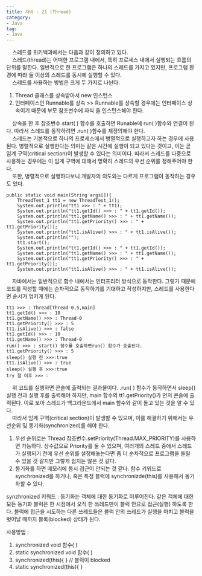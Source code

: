 ```yaml
---
title: 자바 - 21 (Thread)
category:
- Java
tag:
- Java
---
```


&nbsp;&nbsp;&nbsp;&nbsp;스레드를 위키백과에서는 다음과 같이 정의하고 있다.  
&nbsp;&nbsp;&nbsp;&nbsp;스레드(thread)는 어떠한 프로그램 내에서, 특히 프로세스 내에서 실행되는 흐름의 단위를 말한다. 일반적으로 한 프로그램은 하나의 스레드를 가지고 있지만, 프로그램 환경에 따라 둘 이상의 스레드를 동시에 실행할 수 있다.  
&nbsp;&nbsp;&nbsp;&nbsp;스레드를 사용하는 방법은 크게 두 가지로 나뉜다.  

1. Thread 클래스를 상속받아서 new 인스턴스
2. 인터페이스인 Runnable를 상속 >> Runnable를 상속할 경우에는 인터페이스 상속이기 때문에 부모 참조변수에 자식 을 인스턴스해야 한다.

&nbsp;&nbsp;&nbsp;&nbsp;상속을 한 후 참조변수.start( ) 함수를 호출하면 Runable에 run( )함수와 연결이 된다. 따라서 스레드를 동작하려면 .run( )함수를 재정의해야 한다.  
&nbsp;&nbsp;&nbsp;&nbsp;스레드는 기본적으로 하나의 프로세스에서 병렬적으로 실행하고자 하는 경우에 사용된다. 병렬적으로 실행한다는 의미는 같은 시간에 실행이 되고 있다는 것이고, 이는 곧 임계 구역(critical section)이 발생할 수 있다는 의미이다. 따라서 스레드를 다중으로 사용하는 경우에는 이 임계 구역에 대해서 명확히  스레드의 우선 순위를 정해주어야 한다.  
&nbsp;&nbsp;&nbsp;&nbsp;또한, 병렬적으로 실행하다보니 개발자의 의도와는 다르게 프로그램이 동작하는 경우도 있다.

	public static void main(String args[]){
		ThreadTest_1 tt1 = new ThreadTest_1();
		System.out.println("tt1 >>> : " + tt1);
		System.out.println("tt1.getId() >>> : " + tt1.getId());
		System.out.println("tt1.getName() >>> : " + tt1.getName());
		System.out.println("tt1.getPriority() >>> : " + tt1.getPriority());
		System.out.println("tt1.isAlive() >>> : " + tt1.isAlive());
		System.out.println("");
		tt1.start();
		System.out.println("tt1.getId() >>> : " + tt1.getId());
		System.out.println("tt1.getName() >>> : " + tt1.getName());
		System.out.println("tt1.getPriority() >>> : " + tt1.getPriority());
		System.out.println("tt1.isAlive() >>> : " + tt1.isAlive());
		
&nbsp;&nbsp;&nbsp;&nbsp;자바에서는 일반적으로 함수 내에서는 인터프리터 방식으로 동작한다. 그렇기 때문에 코드를 작성할 때에는 순차적으로 동작하기를 기대하고 작성하지만, 스레드를 사용한다면 순서가 엉키게 된다. 

	tt1 >>> : Thread[Thread-0,5,main]
	tt1.getId() >>> : 10
	tt1.getName() >>> : Thread-0
	tt1.getPriority() >>> : 5
	tt1.isAlive() >>> : false
	tt1.getId() >>> : 10
	tt1.getName() >>> : Thread-0
	run() >>> : start() 함수를 호출하면run() 함수가 호출된다.
	tt1.getPriority() >>> : 5
	sleep() 실행 전 >>>:true
	tt1.isAlive() >>> : true
	sleep() 실행 후 >>>:true
	try 절 이후 >>> :
	
&nbsp;&nbsp;&nbsp;&nbsp;위 코드를 실행하면 콘솔에 출력되는 결과물이다. .run( ) 함수가 동작하면서 sleep() 실행 전과 실행 후를 출력해야 하지만, main 함수의 tt1.getPriority()가 먼저 콘솔에 출력된다. 이로 보아 스레드가 백그라운드에서 main 함수와 같이 돌고 있는 것을 알 수 있다.  
&nbsp;&nbsp;&nbsp;&nbsp;따라서 임계 구역(critical section)이 발생할 수 있으며, 이를 해결하기 위해서는 우선순위 및 동기화(synchronized)를 해야 한다.  

1. 우선 순위로는 Thread 참조변수.setPriority(Thread.MAX_PRIORITY)를 사용하면 가능하다. 상수값으로 Priority를 둘 수 있으며, 여러개의 스레드 중에서 스레드가 실행되기 전에 우선 순위를 설정해놓는다면 좀 더 순차적으로 프로그램을 돌릴 수 있을 것 같지만 그렇게 쉽지는 않은 것 같다.
2. 동기화를 하면 메모리에 동시 접근이 안되는 것 같다. 함수 키워드로 synchronized를 하거나, 혹은 특정 블럭에 synchronizde(this)를 사용해서 동기화할 수 있다.

synzhronized 키워드 : 동기화는 객체에 대한 동기화로 이루어진다. 같은 객체에 대한 모든 동기화 블럭은 한 시점에서 오직 한 쓰레드만이 블럭 안으로 접근(실행) 하도록 한다. 블럭에 접근을 시도하는 다른 쓰레드들은 블럭 안의 쓰레드가 실행을 마치고 블럭을 벗어날 때까지 블록(blocked) 상태가 된다.  

사용방법 : 
1. synchronized void 함수( )  
2. static synchronized void 함수( )  
3. synchronized(this){ } // 블럭이 blocked  
4. static synchronized(this){ }  
